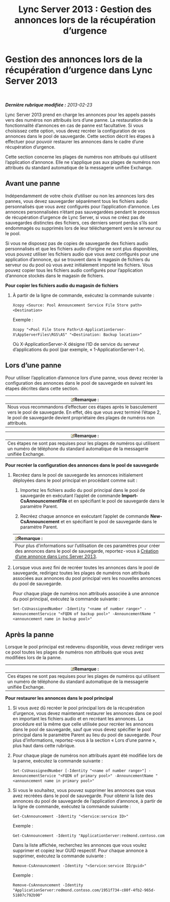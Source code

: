 ﻿---
title: 'Lync Server 2013 : Gestion des annonces lors de la récupération d’urgence'
TOCTitle: Gestion des annonces lors de la récupération d’urgence
ms:assetid: c33e51ea-421f-42d2-826b-b73968f6bd5b
ms:mtpsurl: https://technet.microsoft.com/fr-fr/library/JJ721874(v=OCS.15)
ms:contentKeyID: 49891525
ms.date: 05/20/2016
mtps_version: v=OCS.15
ms.translationtype: HT
---

# Gestion des annonces lors de la récupération d’urgence dans Lync Server 2013

 

_**Dernière rubrique modifiée :** 2013-02-23_

Lync Server 2013 prend en charge les annonces pour les appels passés vers des numéros non attribués lors d’une panne. La restauration de la fonctionnalité d’annonces en cas de panne est facultative. Si vous choisissez cette option, vous devez recréer la configuration de vos annonces dans le pool de sauvegarde. Cette section décrit les étapes à effectuer pour pouvoir restaurer les annonces dans le cadre d’une récupération d’urgence.

Cette section concerne les plages de numéros non attribués qui utilisent l’application d’annonce. Elle ne s’applique pas aux plages de numéros non attribués du standard automatique de la messagerie unifiée Exchange.

## Avant une panne

Indépendamment de votre choix d’utiliser ou non les annonces lors des pannes, vous devez sauvegarder séparément tous les fichiers audio personnalisés que vous avez configurés pour l’application d’annonce. Les annonces personnalisées n’étant pas sauvegardées pendant le processus de récupération d’urgence de Lync Server, si vous ne créez pas de sauvegardes distinctes des fichiers, ces derniers seront perdus s’ils sont endommagés ou supprimés lors de leur téléchargement vers le serveur ou le pool.

Si vous ne disposez pas de copies de sauvegarde des fichiers audio personnalisés et que les fichiers audio d’origine ne sont plus disponibles, vous pouvez utiliser les fichiers audio que vous avez configurés pour une application d’annonce, qui se trouvent dans le magasin de fichiers du serveur ou du pool où vous avez initialement importé les fichiers. Vous pouvez copier tous les fichiers audio configurés pour l’application d’annonce stockés dans le magasin de fichiers.

**Pour copier les fichiers audio du magasin de fichiers**

1.  À partir de la ligne de commande, exécutez la commande suivante :
    
        Xcopy <Source: Pool Announcement Service File Store path> <Destination>
    
    Exemple :
    
        Xcopy "<Pool File Store Path>\X-ApplicationServer-X\AppServerFiles\RGS\AS" "<Destination: Backup location>"
    
    Où X-ApplicationServer-X désigne l’ID de service du serveur d’applications du pool (par exemple, « 1-ApplicationServer-1 »).


## Lors d’une panne

Pour utiliser l’application d’annonce lors d’une panne, vous devez recréer la configuration des annonces dans le pool de sauvegarde en suivant les étapes décrites dans cette section.

<table>
<thead>
<tr class="header">
<th><img src="images/Gg398920.note(OCS.15).gif" title="note" alt="note" />Remarque :</th>
</tr>
</thead>
<tbody>
<tr class="odd">
<td>Nous vous recommandons d’effectuer ces étapes après le basculement vers le pool de sauvegarde. En effet, dès que vous avez terminé l’étape 2, le pool de sauvegarde devient propriétaire des plages de numéros non attribués.</td>
</tr>
</tbody>
</table>


<table>
<thead>
<tr class="header">
<th><img src="images/Gg398920.note(OCS.15).gif" title="note" alt="note" />Remarque :</th>
</tr>
</thead>
<tbody>
<tr class="odd">
<td>Ces étapes ne sont pas requises pour les plages de numéros qui utilisent un numéro de téléphone du standard automatique de la messagerie unifiée Exchange.</td>
</tr>
</tbody>
</table>


**Pour recréer la configuration des annonces dans le pool de sauvegarde**

1.  Recréez dans le pool de sauvegarde les annonces initialement déployées dans le pool principal en procédant comme suit :
    
    1.  Importez les fichiers audio du pool principal dans le pool de sauvegarde en exécutant l’applet de commande **Import-CsAnnouncementFile** et en spécifiant le pool de sauvegarde dans le paramètre Parent.
    
    2.  Recréez chaque annonce en exécutant l’applet de commande **New-CsAnnouncement** et en spécifiant le pool de sauvegarde dans le paramètre Parent.
    
    <table>
    <thead>
    <tr class="header">
    <th><img src="images/Gg398920.note(OCS.15).gif" title="note" alt="note" />Remarque :</th>
    </tr>
    </thead>
    <tbody>
    <tr class="odd">
    <td>Pour plus d’informations sur l’utilisation de ces paramètres pour créer des annonces dans le pool de sauvegarde, reportez-vous à <a href="lync-server-2013-create-an-announcement.md">Création d’une annonce dans Lync Server 2013</a>.</td>
    </tr>
    </tbody>
    </table>


2.  Lorsque vous avez fini de recréer toutes les annonces dans le pool de sauvegarde, redirigez toutes les plages de numéros non attribués associées aux annonces du pool principal vers les nouvelles annonces du pool de sauvegarde.
    
    Pour chaque plage de numéros non attribués associée à une annonce du pool principal, exécutez la commande suivante :
    
        Set-CsUnassignedNumber -Identity "<name of number range>" -AnnouncementService "<FQDN of backup pool>" -AnnouncementName "<announcement name in backup pool>"

## Après la panne

Lorsque le pool principal est redevenu disponible, vous devez rediriger vers ce pool toutes les plages de numéros non attribués que vous avez modifiées lors de la panne.

<table>
<thead>
<tr class="header">
<th><img src="images/Gg398920.note(OCS.15).gif" title="note" alt="note" />Remarque :</th>
</tr>
</thead>
<tbody>
<tr class="odd">
<td>Ces étapes ne sont pas requises pour les plages de numéros qui utilisent un numéro de téléphone du standard automatique de la messagerie unifiée Exchange.</td>
</tr>
</tbody>
</table>


**Pour restaurer les annonces dans le pool principal**

1.  Si vous avez dû recréer le pool principal lors de la récupération d’urgence, vous devez maintenant restaurer les annonces dans ce pool en important les fichiers audio et en recréant les annonces. La procédure est la même que celle utilisée pour recréer les annonces dans le pool de sauvegarde, sauf que vous devez spécifier le pool principal dans le paramètre Parent au lieu du pool de sauvegarde. Pour plus d’informations, reportez-vous à la section « Lors d’une panne », plus haut dans cette rubrique.

2.  Pour chaque plage de numéros non attribués ayant été modifiée lors de la panne, exécutez la commande suivante :
    
        Set-CsUnassignedNumber [-Identity "<name of number range>"] -AnnouncementService "<FQDN of primary pool>" -AnnouncementName "<announcement name in primary pool>"

3.  Si vous le souhaitez, vous pouvez supprimer les annonces que vous avez recréées dans le pool de sauvegarde. Pour obtenir la liste des annonces du pool de sauvegarde de l’application d’annonce, à partir de la ligne de commande, exécutez la commande suivante :
    
        Get-CsAnnouncement -Identity "<Service:service ID>"
    
    Exemple :
    
        Get-CsAnnouncement -Identity "ApplicationServer:redmond.contoso.com
    
    Dans la liste affichée, recherchez les annonces que vous voulez supprimer et copiez leur GUID respectif. Pour chaque annonce à supprimer, exécutez la commande suivante :
    
        Remove-CsAnnouncement -Identity "<Service:service ID/guid>"
    
    Exemple :
    
        Remove-CsAnnouncement -Identity "ApplicationServer:redmond.contoso.com/1951f734-c80f-4fb2-965d-51807c792b90"



